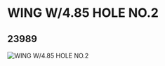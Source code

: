 # WING W/4.85 HOLE NO.2
## 23989
![WING W/4.85 HOLE NO.2](https://lc-www-live-s.legocdn.com/media/bricks/5/2/6133820.jpg)